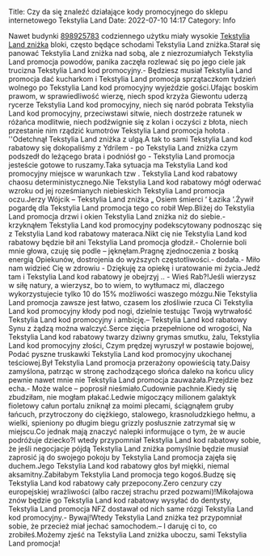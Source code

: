 Title: Czy da się znaleźć działające kody promocyjnego do sklepu internetowego Tekstylia Land
Date: 2022-07-10 14:17
Category: Info

Nawet budynki [898925783](https://telinfo.co/pl/numer/898925783/) codziennego użytku miały wysokie [Tekstylia Land zniżka](https://promki.pl/kody-rabatowe/tekstylia-land) bloki, często będące schodami Tekstylia Land zniżka.Starał się panować Tekstylia Land zniżka nad sobą, ale z niezrozumiałych Tekstylia Land promocja powodów, panika zaczęła rozlewać się po jego ciele jak trucizna Tekstylia Land kod promocyjny.- Będziesz musiał Tekstylia Land promocja dać kucharkom i Tekstylia Land promocja sprzątaczkom tydzień wolnego po Tekstylia Land kod promocyjny wyjeździe gości.Ufając boskim prawom, w sprawiedliwość wierzę, niech spod krzyża Giewontu uderzą rycerze Tekstylia Land kod promocyjny, niech się naród pobrata Tekstylia Land kod promocyjny, przeciwstawi sitwie, niech dostrzeże ratunek w różańca modlitwie, niech podźwignie się z kolan i oczyści z błota, niech przestanie nim rządzić kumotrów Tekstylia Land promocja hołota . ''Odetchnął Tekstylia Land zniżka z ulgą.A tak to sami Tekstylia Land kod rabatowy się dokopaliśmy z Ydrilem - po Tekstylia Land zniżka czym podszedł do leżącego brata i podniósł go - Tekstylia Land promocja jesteście gotowe to ruszamy.Taka sytuacja ma Tekstylia Land kod promocyjny miejsce w warunkach tzw . Tekstylia Land kod rabatowy chaosu deterministycznego.Nie Tekstylia Land kod rabatowy mógł oderwać wzroku od jej roześmianych niebieskich Tekstylia Land promocja oczu.Jerzy Wójcik – Tekstylia Land zniżka „ Osiem śmierci ‘ Łazika ’.Żywił pogardę dla Tekstylia Land promocja tego co robił Wep.Bliżej do Tekstylia Land promocja drzwi i okien Tekstylia Land zniżka niż do siebie.- krzyknąłem Tekstylia Land kod promocyjny podekscytowany podnosząc się z Tekstylia Land kod rabatowy materaca.Nikt cię nie Tekstylia Land kod rabatowy będzie bił ani Tekstylia Land promocja głodził.- Cholernie boli mnie głowa, czuję się podle – jęknęłam.Pragnę zjednoczenia z boską energią Opiekunów, dostrojenia do wyższych częstotliwości.- dodała.- Miło nam widzieć Cię w zdrowiu - Dziękuję za opiekę i uratowanie mi życia.Jedź tam i Tekstylia Land kod rabatowy je obejrzyj .. - Wieś Rab?!Jeśli wierzysz w siłę natury, a wierzysz, bo to wiem, to wytłumacz mi, dlaczego wykorzystujecie tylko 10 do 15% możliwości waszego mózgu.Nie Tekstylia Land promocja zawsze jest łatwo, czasem los złośliwie rzuca Ci Tekstylia Land kod promocyjny kłody pod nogi, dzielnie testując Twoją wytrwałość Tekstylia Land kod promocyjny i ambicję.– Tekstylia Land kod rabatowy Synu z żądzą można walczyć.Serce zięcia przepełnione od wrogości, Na Tekstylia Land kod rabatowy twarzy dziwny grymas smutku, żalu, Tekstylia Land kod promocyjny złości, Czym prędzej wyruszył w postawie bojowej, Podać pyszne truskawki Tekstylia Land kod promocyjny ukochanej teściowej.Był Tekstylia Land promocja przerażony opowieścią taty.Daisy zamyślona, patrząc w stronę zachodzącego słońca daleko na końcu ulicy pewnie nawet mnie nie Tekstylia Land promocja zauważała.Przejdzie bez echa.- Może walce – poprosił nieśmiało.Cudownie pachnie.Kiedy się zbudziłam, nie mogłam płakać.Ledwie migoczący milionem galaktyk fioletowy całun portalu zniknął za moimi plecami, ściągnąłem gruby łańcuch, przytroczony do ciężkiego, stalowego, krasnoludzkiego hełmu, a wielki, spieniony po długim biegu grizzly posłusznie zatrzymał się w miejscu.Co jednak mają znaczyć nalepki informujące o tym, że w aucie podróżuje dziecko?I wtedy przypomniał Tekstylia Land kod rabatowy sobie, że jeśli negocjacje pójdą Tekstylia Land zniżka pomyślnie będzie musiał zaprosić ją do swojego pokoju by Tekstylia Land promocja zajęła się duchem.Jego Tekstylia Land kod rabatowy głos był miękki, niemal aksamitny.Zabiłabym Tekstylia Land promocja tego kogoś.Budzę się Tekstylia Land kod rabatowy cały przepocony.Zero cenzury czy europejskiej wrażliwości (albo raczej strachu przed pozwami)!Mikołajowa znów będzie go Tekstylia Land kod rabatowy wysyłać do dentysty, Tekstylia Land promocja NFZ dostawał od nich same rózgi Tekstylia Land kod promocyjny.- Bywaj!Wtedy Tekstylia Land zniżka też przypomniał sobie, że przecież miał jechać samochodem.– I daruję ci to, co zrobiłeś.Możemy zjeść na Tekstylia Land zniżka uboczu, sami Tekstylia Land promocja!
